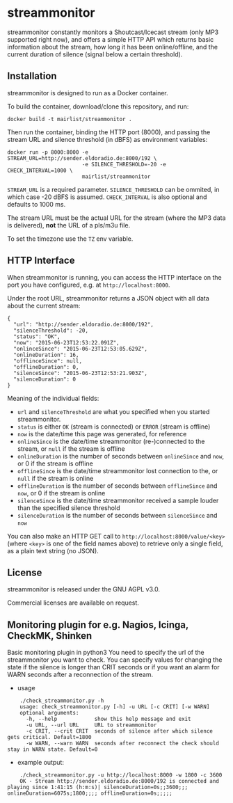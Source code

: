 # streammonitor

streammonitor constantly monitors a Shoutcast/Icecast stream (only MP3 supported right now), and
offers a simple HTTP API which returns basic information about the stream, how long it has
been online/offline, and the current duration of silence (signal below a certain threshold).

## Installation

streammonitor is designed to run as a Docker container.

To build the container, download/clone this repository, and run:

    docker build -t mairlist/streammonitor .

Then run the container, binding the HTTP port (8000), and passing the stream URL and silence threshold
(in dBFS) as environment variables:

    docker run -p 8000:8000 -e STREAM_URL=http://sender.eldoradio.de:8000/192 \
                            -e SILENCE_THRESHOLD=-20 -e CHECK_INTERVAL=1000 \
                            mairlist/streammonitor

``STREAM_URL`` is a required parameter. ``SILENCE_THRESHOLD`` can be ommited, in which case
-20 dBFS is assumed. ``CHECK_INTERVAL`` is also optional and defaults to 1000 ms.

The stream URL must be the actual URL for the stream (where the MP3 data is delivered),
**not** the URL of a pls/m3u file.

To set the timezone use the ``TZ`` env variable.

## HTTP Interface

When streammonitor is running, you can access the HTTP interface on the port you have
configured, e.g. at ``http://localhost:8000``.

Under the root URL, streammonitor returns a JSON object with all data about the current stream:

    {
      "url": "http://sender.eldoradio.de:8000/192",
      "silenceThreshold": -20,
      "status": "OK",
      "now": "2015-06-23T12:53:22.091Z",
      "onlinceSince": "2015-06-23T12:53:05.629Z",
      "onlineDuration": 16,
      "offlinceSince": null,
      "offlineDuration": 0,
      "silenceSince": "2015-06-23T12:53:21.903Z",
      "silenceDuration": 0
    }

Meaning of the individual fields:

- ``url`` and ``silenceThreshold`` are what you specified when you started streammonitor.
- ``status`` is either ``OK`` (stream is connected) or ``ERROR`` (stream is offline)
- ``now`` is the date/time this page was generated, for reference
- ``onlineSince`` is the date/time streammonitor (re-)connected to the stream, or ``null`` if the stream is offline
- ``onlineDuration`` is the number of seconds between ``onlineSince`` and ``now``, or 0 if the stream is offline
- ``offlineSince`` is the date/time streammonitor lost connection to the, or ``null`` if the stream is online
- ``offlineDuration`` is the number of seconds between ``offlineSince`` and ``now``, or 0 if the stream is online
- ``silenceSince`` is the date/time streammonitor received a sample louder than the specified silence threshold
- ``silenceDuration`` is the number of seconds between ``silenceSince`` and ``now``

You can also make an HTTP GET call to ``http://localhost:8000/value/<key>`` (where ``<key>`` is one of the field names above) to retrieve only a single field, as a plain text string (no JSON).

## License

streammonitor is released under the GNU AGPL v3.0.

Commercial licenses are available on request.

## Monitoring plugin for e.g. Nagios, Icinga, CheckMK, Shinken
Basic monitoring plugin in python3
You need to specify the url of the streammonitor you want to check. You can specify values for changing the state if the silence is longer than CRIT seconds or if you want an alarm for WARN seconds after a
reconnection of the stream.

- usage
```
    ./check_streammonitor.py -h
    usage: check_streammonitor.py [-h] -u URL [-c CRIT] [-w WARN]
    optional arguments:
      -h, --help            show this help message and exit
      -u URL, --url URL     URL to streammonitor
      -c CRIT, --crit CRIT  seconds of silence after which silence gets critical. Default=1800
      -w WARN, --warn WARN  seconds after reconnect the check should stay in WARN state. Default=0
```
- example output:
```
    ./check_streammonitor.py -u http://localhost:8000 -w 1800 -c 3600
    OK - Stream http://sender.eldoradio.de:8000/192 is connected and playing since 1:41:15 (h:m:s)| silenceDuration=0s;;3600;;; onlineDuration=6075s;1800;;;; offlineDuration=0s;;;;;
```
